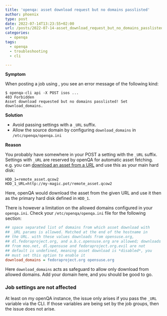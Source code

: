 ```yaml
---
title: 'openqa: asset download request but no domains passlisted'
author: phoenix
type: post
date: 2022-07-14T13:23:55+02:00
url: /posts/2022-07-14-asset_download_request_but_no_domains_passlisted/
categories:
  - openqa
tags:
  - openqa
  - troubleshooting
  - cli

---
```

**Symptom**

When posting a job using , you see an error message of the following kind:

```
$ openqa-cli api -X POST isos ...
403 Forbidden
Asset download requested but no domains passlisted! Set download_domains.
```

**Solution**

* Avoid passing settings with a `_URL` suffix.
* Allow the source domain by configuring `download_domains` in `/etc/openqa/openqa.ini`

**Reason**

You probably have somewhere in your POST a setting with the `_URL` suffix. Settings with `_URL` are reserved by openQA for automatic asset fetching. e.g. you can [download an asset from a URL](http://open.qa/docs/#_specifying_assets_required_by_a_job) and use this as your main hard disk:

    HDD_1=remote_asset.qcow2
    HDD_1_URL=http://my-magic.pot/remote_asset.qcow2

Here, openQA would download the asset from the given URL and use it then as the primary hard disk defined in `HDD_1`.

There is however a limitation on the allowed domains configured in your `openqa.ini`. Check your `/etc/openqa/openqa.ini` file for the following section:

```ini
## space separated list of domains from which asset download with
## _URL params is allowed. Matched at the end of the hostname in
## the URL. with these values downloads from opensuse.org,
## dl.fedoraproject.org, and a.b.c.opensuse.org are allowed; downloads
## from moo.net, dl.opensuse and fedoraproject.org.evil are not
## default is undefined, meaning asset download is *disabled*, you
## must set this option to enable it
download_domains = fedoraproject.org opensuse.org
```

Here `download_domains` acts as safeguard to allow only download from allowed domains. Add your domain here, and you should be good to go.

### Job settings are not affected

At least on my openQA instance, the issue only arises if you pass the `_URL` variable via the CLI. If those variables are being set by the job groups, then the issue does not arise.
